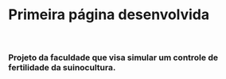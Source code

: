 <h1>Primeira página desenvolvida</h1>
<br>
<h3>Projeto da faculdade que visa simular um controle de fertilidade da suinocultura.</h3>